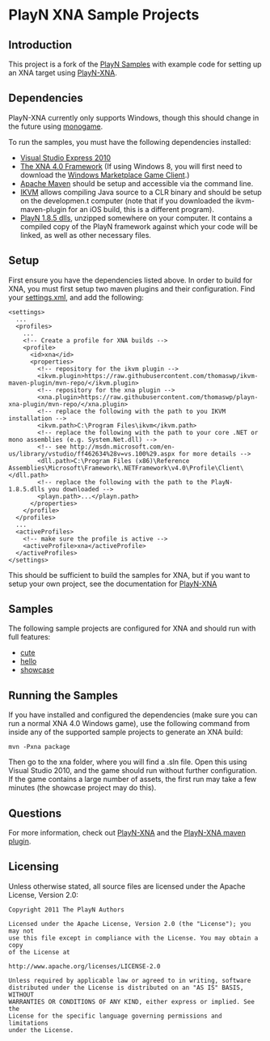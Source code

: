 PlayN XNA Sample Projects
=====================

Introduction
------------

This project is a fork of the [PlayN Samples](https://code.google.com/p/playn-samples/) with example code for setting up an XNA target using [PlayN-XNA](https://github.com/thomaswp/playn-xna). 

Dependencies
------------

PlayN-XNA currently only supports Windows, though this should change in the future using [monogame](http://www.monogame.net/).

To run the samples, you must have the following dependencies installed:
* [Visual Studio Express 2010](http://www.visualstudio.com/en-us/downloads#d-2010-express)
* [The XNA 4.0 Framework](http://www.microsoft.com/en-us/download/details.aspx?id=23714) (If using Windows 8, you will first need to download the [Windows Marketplace Game Client](http://www.xbox.com/en-US/LIVE/PC/DownloadClient).)
* [Apache Maven](http://maven.apache.org/) should be setup and accessible via the command line.
* [IKVM](http://www.ikvm.net/) allows compiling Java source to a CLR binary and should be setup on the developmen.t computer (note that if you downloaded the ikvm-maven-plugin for an iOS build, this is a different program).
* [PlayN 1.8.5 dlls](https://github.com/thomaswp/playn-xna/raw/master/compiled/PlayN-1.8.5-dlls.zip), unzipped somewhere on your computer. It contains a compiled copy of the PlayN framework against which your code will be linked, as well as other necessary files.

Setup
-----

First ensure you have the dependencies listed above. In order to build for XNA, you must first setup two maven plugins and their configuration. Find your [settings.xml](http://maven.apache.org/settings.html), and add the following:

    <settings>
      ...
      <profiles>
        ...
        <!-- Create a profile for XNA builds -->
        <profile>
          <id>xna</id>
          <properties>
            <!-- repository for the ikvm plugin -->
            <ikvm.plugin>https://raw.githubusercontent.com/thomaswp/ikvm-maven-plugin/mvn-repo/</ikvm.plugin>
            <!-- repository for the xna plugin -->
            <xna.plugin>https://raw.githubusercontent.com/thomaswp/playn-xna-plugin/mvn-repo/</xna.plugin>
            <!-- replace the following with the path to you IKVM installation -->
            <ikvm.path>C:\Program Files\ikvm</ikvm.path>
            <!-- replace the following with the path to your core .NET or mono assemblies (e.g. System.Net.dll) -->
            <!-- see http://msdn.microsoft.com/en-us/library/vstudio/ff462634%28v=vs.100%29.aspx for more details -->
            <dll.path>C:\Program Files (x86)\Reference Assemblies\Microsoft\Framework\.NETFramework\v4.0\Profile\Client\</dll.path>
            <!-- replace the following with the path to the PlayN-1.8.5.dlls you downloaded -->
            <playn.path>...</playn.path>
          </properties>
        </profile>
      </profiles>
      ...
      <activeProfiles>
      	<!-- make sure the profile is active -->
        <activeProfile>xna</activeProfile>
      </activeProfiles>
    </settings>

This should be sufficient to build the samples for XNA, but if you want to setup your own project, see the documentation for [PlayN-XNA](https://github.com/thomaswp/playn-xna/)

Samples
-------

The following sample projects are configured for XNA and should run with full features:
* [cute](/cute)
* [hello](/hello)
* [showcase](/showcase)

Running the Samples
-------------------

If you have installed and configured the dependencies (make sure you can run a normal XNA 4.0 Windows game), use the following command from inside any of the supported sample projects to generate an XNA build:

    mvn -Pxna package
	
Then go to the xna folder, where you will find a .sln file. Open this using Visual Studio 2010, and the game should run without further configuration. If the game contains a large number of assets, the first run may take a few minutes (the showcase project may do this).

Questions
---------

For more information, check out [PlayN-XNA](https://github.com/thomaswp/playn-xna) and the [PlayN-XNA maven plugin](https://github.com/thomaswp/playn-xna-plugin).

Licensing
---------

Unless otherwise stated, all source files are licensed under the Apache
License, Version 2.0:

    Copyright 2011 The PlayN Authors

    Licensed under the Apache License, Version 2.0 (the "License"); you may not
    use this file except in compliance with the License. You may obtain a copy
    of the License at

    http://www.apache.org/licenses/LICENSE-2.0

    Unless required by applicable law or agreed to in writing, software
    distributed under the License is distributed on an "AS IS" BASIS, WITHOUT
    WARRANTIES OR CONDITIONS OF ANY KIND, either express or implied. See the
    License for the specific language governing permissions and limitations
    under the License.
